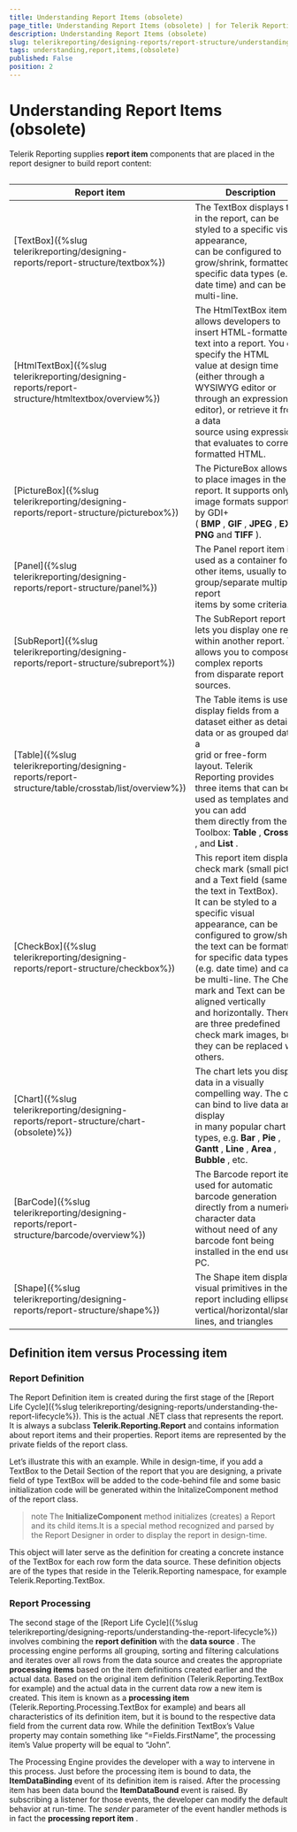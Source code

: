 ```yaml
---
title: Understanding Report Items (obsolete)
page_title: Understanding Report Items (obsolete) | for Telerik Reporting Documentation
description: Understanding Report Items (obsolete)
slug: telerikreporting/designing-reports/report-structure/understanding-report-items-(obsolete)
tags: understanding,report,items,(obsolete)
published: False
position: 2
---
```


# Understanding Report Items (obsolete)



Telerik Reporting supplies __report item__  components that are placed in the report designer to build report        	content: 

## 


| Report item | Description |
| ------ | ------ |
|[TextBox]({%slug telerikreporting/designing-reports/report-structure/textbox%})|The TextBox displays text in the report, can be styled to a specific visual appearance, <br/>  	can be configured to grow/shrink, formatted for specific data types (e.g. date time) and can be multi-line.|
|[HtmlTextBox]({%slug telerikreporting/designing-reports/report-structure/htmltextbox/overview%})|The HtmlTextBox item allows developers to insert HTML-formatted text into a report. You can specify the HTML <br/>   	value at design time (either through a WYSIWYG editor or through an expression editor), or retrieve it from a data <br/>   	source using expression that evaluates to correctly formatted HTML.|
|[PictureBox]({%slug telerikreporting/designing-reports/report-structure/picturebox%})|The PictureBox allows you to place images in the report. It supports only image formats supported by GDI+ <br/>   	( __BMP__ , __GIF__ , __JPEG__ , __EXIF__ , __PNG__ and __TIFF__ ).|
|[Panel]({%slug telerikreporting/designing-reports/report-structure/panel%})|The Panel report item is used as a container for other items, usually to group/separate multiple report <br/>   	items by some criteria.|
|[SubReport]({%slug telerikreporting/designing-reports/report-structure/subreport%})|The SubReport report item lets you display one report within another report. This allows you to compose <br/>   	complex reports from disparate report sources.|
|[Table]({%slug telerikreporting/designing-reports/report-structure/table/crosstab/list/overview%})|The Table items is used to display fields from a dataset either as detail data or as grouped data in a <br/>   	grid or free-form layout. Telerik Reporting provides three items that can be used as templates and you can add <br/>   	them directly from the Toolbox: __Table__ , __Crosstab__ , and __List__ .|
|[CheckBox]({%slug telerikreporting/designing-reports/report-structure/checkbox%})|This report item displays a check mark (small picture) and a Text field (same as the text in TextBox). <br/>   	It can be styled to a specific visual appearance, can be configured to grow/shrink, the text can be formatted <br/>   	for specific data types (e.g. date time) and can be multi-line. The Check mark and Text can be aligned vertically <br/>   	and horizontally. There are three predefined check mark images, but they can be replaced with others.|
|[Chart]({%slug telerikreporting/designing-reports/report-structure/chart-(obsolete)%})|The chart lets you display data in a visually compelling way. The chart can bind to live data and display <br/>   	in many popular chart types, e.g. __Bar__ , __Pie__ , __Gantt__ , __Line__ , __Area__ , __Bubble__ , etc.|
|[BarCode]({%slug telerikreporting/designing-reports/report-structure/barcode/overview%})|The Barcode report item is used for automatic barcode generation directly from a numeric or character data <br/>   	without need of any barcode font being installed in the end user's PC.|
|[Shape]({%slug telerikreporting/designing-reports/report-structure/shape%})|The Shape item displays visual primitives in the report including ellipse, vertical/horizontal/slanting lines, and triangles|




## Definition item versus Processing item

### Report Definition

The Report Definition item is created during the first stage of the [Report Life Cycle]({%slug telerikreporting/designing-reports/understanding-the-report-lifecycle%}). This is the actual .NET class that represents the report. It is always a subclass __Telerik.Reporting.Report__  and contains information about report items and their properties. Report items are represented by the private fields of the report class.

Let’s illustrate this with an example. While in design-time, if you add a TextBox to the Detail Section of the report that you are designing, a private field of type TextBox will be added to the code-behind file and some basic initialization code will be generated within the InitalizeComponent method of the report class.

>note The  __InitializeComponent__  method initializes (creates) a Report and its child items.It is a special method recognized and parsed by the Report Designer in order to display the report in design-time.


This object will later serve as the definition for creating a concrete instance of the TextBox for each row form the data source. These definition objects are of the types that reside in the Telerik.Reporting namespace, for example Telerik.Reporting.TextBox.

### Report Processing

The second stage of the [Report Life Cycle]({%slug telerikreporting/designing-reports/understanding-the-report-lifecycle%}) involves combining the __report definition__  with the __data source__ . The processing engine performs all grouping, sorting and filtering calculations and iterates over all rows from the data source and creates the appropriate __processing items__  based on the item definitions created earlier and the actual data. Based on the original item definition (Telerik.Reporting.TextBox for example) and the actual data in the current data row a new item is created. This item is known as a __processing item__  (Telerik.Reporting.Processing.TextBox for example) and bears all characteristics of its definition item, but it is bound to the respective data field from the current data row. While the definition TextBox’s Value property may contain something like “=Fields.FirstName”, the processing item’s Value property will be equal to “John”.

The Processing Engine provides the developer with a way to intervene in this process. Just before the processing item is bound to data, the __ItemDataBinding__  event of its definition item is raised. After the processing item has been data bound the __ItemDataBound__  event is raised. By subscribing a listener for those events, the developer can modify the default behavior at run-time. The *sender*  parameter of the event handler methods is in fact the __processing report item__ .
